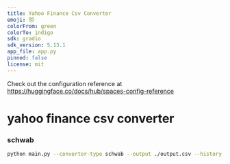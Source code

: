 ```yaml
---
title: Yahoo Finance Csv Converter
emoji: 😻
colorFrom: green
colorTo: indigo
sdk: gradio
sdk_version: 5.13.1
app_file: app.py
pinned: false
license: mit
---
```


Check out the configuration reference at https://huggingface.co/docs/hub/spaces-config-reference

# yahoo finance csv converter

### schwab
```bash
python main.py --convertor-type schwab --output ./output.csv --history-data ./Individual_XXXXXX_Transactions.csv --positions-data XXX-Positions-2025-01-28--XXXXXX.csv --fix-exceed-range
```
